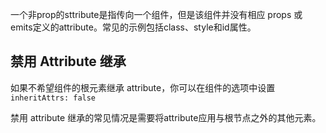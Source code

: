 一个非prop的sttribute是指传向一个组件，但是该组件并没有相应 props 或 emits定义的attribute。常见的示例包括class、style和id属性。

## 禁用 Attribute 继承

如果不希望组件的根元素继承 attribute，你可以在组件的选项中设置 `inheritAttrs: false`

禁用 attribute 继承的常见情况是需要将attribute应用与根节点之外的其他元素。